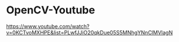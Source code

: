 # OpenCV-Youtube
https://www.youtube.com/watch?v=0KCTvoMXHPE&list=PLwfJJiO20qkDue05S5MNhgYNnClMVlagN
